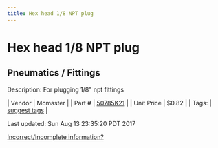 ```yaml
---
title: Hex head 1/8 NPT plug
---
```


# Hex head 1/8 NPT plug
## Pneumatics / Fittings
Description: 	For plugging 1/8" npt fittings 

| Vendor | Mcmaster | 
| Part # | [50785K21](https://www.mcmaster.com/#50785K21) | 
| Unit Price | $0.82 | 
| Tags: | [suggest tags](https://docs.google.com/forms/d/e/1FAIpQLSeWyY8v3RgOty-MyWmh9U0iivNYN_molChYyS-0U-o-kOAv_g/viewform) | 

Last updated: Sun Aug 13 23:35:20 PDT 2017

 [Incorrect/Incomplete information?](https://docs.google.com/forms/d/e/1FAIpQLSeWyY8v3RgOty-MyWmh9U0iivNYN_molChYyS-0U-o-kOAv_g/viewform)